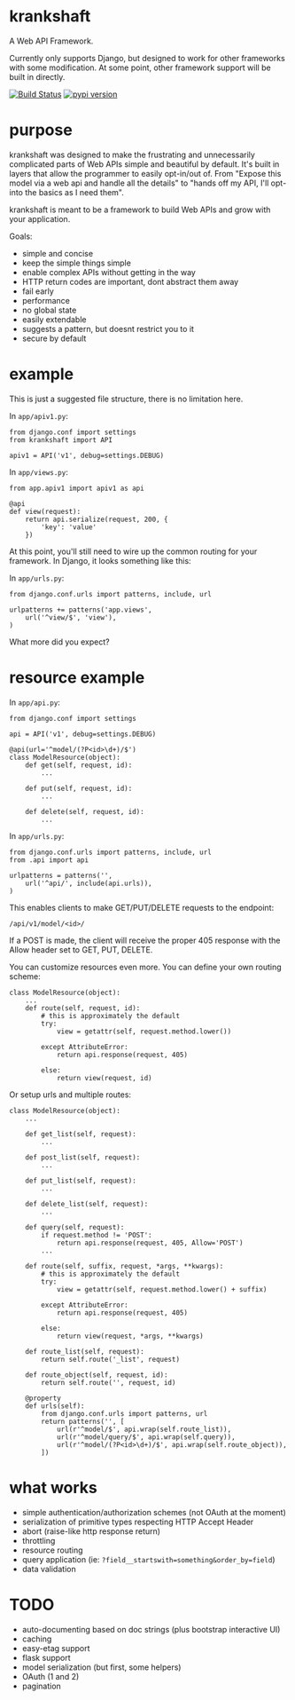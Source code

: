krankshaft
==========

A Web API Framework.

Currently only supports Django, but designed to work for
other frameworks with some modification.  At some point, other framework support
will be built in directly.

[![Build Status](https://secure.travis-ci.org/dlamotte/krankshaft.png)](http://travis-ci.org/dlamotte/krankshaft)
[![pypi version](https://pypip.in/v/krankshaft/badge.png)](https://pypi.python.org/pypi/krankshaft)

purpose
=======

krankshaft was designed to make the frustrating and unnecessarily complicated
parts of Web APIs simple and beautiful by default.  It's built in layers that
allow the programmer to easily opt-in/out of.  From "Expose this model via
a web api and handle all the details" to "hands off my API, I'll opt-into the
basics as I need them".

krankshaft is meant to be a framework to build Web APIs and grow with your
application.

Goals:

* simple and concise
* keep the simple things simple
* enable complex APIs without getting in the way
* HTTP return codes are important, dont abstract them away
* fail early
* performance
* no global state
* easily extendable
* suggests a pattern, but doesnt restrict you to it
* secure by default

example
=======

This is just a suggested file structure, there is no limitation here.

In `app/apiv1.py`:

    from django.conf import settings
    from krankshaft import API

    apiv1 = API('v1', debug=settings.DEBUG)

In `app/views.py`:

    from app.apiv1 import apiv1 as api

    @api
    def view(request):
        return api.serialize(request, 200, {
            'key': 'value'
        })

At this point, you'll still need to wire up the common routing for your
framework.  In Django, it looks something like this:

In `app/urls.py`:

    from django.conf.urls import patterns, include, url

    urlpatterns += patterns('app.views',
        url('^view/$', 'view'),
    )

What more did you expect?

resource example
================

In `app/api.py`:

    from django.conf import settings

    api = API('v1', debug=settings.DEBUG)

    @api(url='^model/(?P<id>\d+)/$')
    class ModelResource(object):
        def get(self, request, id):
            ...

        def put(self, request, id):
            ...

        def delete(self, request, id):
            ...

In `app/urls.py`:

    from django.conf.urls import patterns, include, url
    from .api import api

    urlpatterns = patterns('',
        url('^api/', include(api.urls)),
    )

This enables clients to make GET/PUT/DELETE requests to the endpoint:

    /api/v1/model/<id>/

If a POST is made, the client will receive the proper 405 response with the
Allow header set to GET, PUT, DELETE.

You can customize resources even more.  You can define your own routing scheme:

    class ModelResource(object):
        ...
        def route(self, request, id):
            # this is approximately the default
            try:
                view = getattr(self, request.method.lower())

            except AttributeError:
                return api.response(request, 405)

            else:
                return view(request, id)

Or setup urls and multiple routes:

    class ModelResource(object):
        ...

        def get_list(self, request):
            ...

        def post_list(self, request):
            ...

        def put_list(self, request):
            ...

        def delete_list(self, request):
            ...

        def query(self, request):
            if request.method != 'POST':
                return api.response(request, 405, Allow='POST')
            ...

        def route(self, suffix, request, *args, **kwargs):
            # this is approximately the default
            try:
                view = getattr(self, request.method.lower() + suffix)

            except AttributeError:
                return api.response(request, 405)

            else:
                return view(request, *args, **kwargs)

        def route_list(self, request):
            return self.route('_list', request)

        def route_object(self, request, id):
            return self.route('', request, id)

        @property
        def urls(self):
            from django.conf.urls import patterns, url
            return patterns('', [
                url(r'^model/$', api.wrap(self.route_list)),
                url(r'^model/query/$', api.wrap(self.query)),
                url(r'^model/(?P<id>\d+)/$', api.wrap(self.route_object)),
            ])

what works
==========

* simple authentication/authorization schemes (not OAuth at the moment)
* serialization of primitive types respecting HTTP Accept Header
* abort (raise-like http response return)
* throttling
* resource routing
* query application (ie: `?field__startswith=something&order_by=field`)
* data validation

TODO
====

* auto-documenting based on doc strings (plus bootstrap interactive UI)
* caching
* easy-etag support
* flask support
* model serialization (but first, some helpers)
* OAuth (1 and 2)
* pagination
